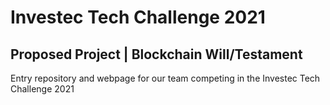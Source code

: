 # Investec Tech Challenge 2021
## Proposed Project | Blockchain Will/Testament

Entry repository and webpage for our team competing in the Investec Tech Challenge 2021
